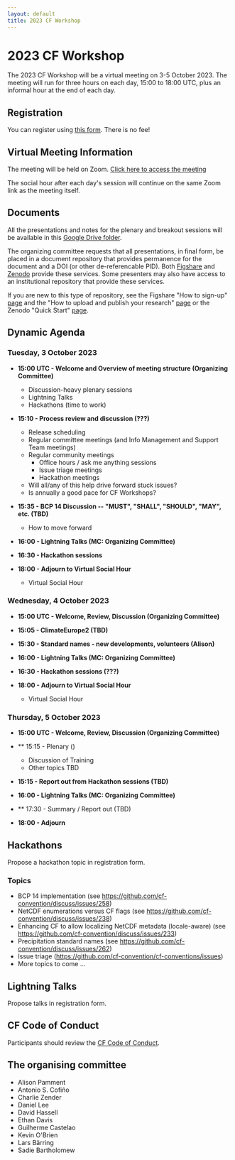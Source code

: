 ```yaml
---
layout: default
title: 2023 CF Workshop
---
```


# 2023 CF Workshop

The 2023 CF Workshop will be a virtual meeting on 3-5 October 2023.
The meeting will run for three hours on each day, 15:00 to 18:00 UTC,
plus an informal hour at the end of each day.

## Registration

You can register using [this form](https://docs.google.com/forms/d/e/1FAIpQLSdKBGahnN4sjnGlY3-puFwe7cUuf9UJomL3Wb7JhYRN4IR0Qg/viewform).
There is no fee!

## Virtual Meeting Information

The meeting will be held on Zoom.
[Click here to access the meeting](https://ukri.zoom.us/j/95471173597?pwd=V3paaWU3VmwwR0xtMTUyMWhmWlNYdz09)

The social hour after each day's session will continue on the same Zoom link as the meeting itself.

## Documents

All the presentations and notes for the plenary and breakout sessions will be available in this [Google Drive folder](https://drive.google.com/drive/u/0/folders/1fxyG-4-9LD5zhfYA5F7zF_YqNFtJOjKI).

The organizing committee requests that all presentations, in final form, be placed in a document repository that provides permanence for the document and a DOI (or other de-referencable PID).
Both [Figshare](https://figshare.com/) and [Zenodo](https://zenodo.org/) provide these services.
Some presenters may also have access to an institutional repository that provide these services.

If you are new to this type of repository, see the Figshare "How to sign-up" [page](https://help.figshare.com/article/how-to-sign-up-to-figshare) and the "How to upload and publish your research" [page](https://help.figshare.com/article/how-to-upload-and-publish-your-research)
or the Zenodo "Quick Start" [page](https://help.zenodo.org/docs/get-started/quickstart/).

## Dynamic Agenda

### Tuesday, 3 October 2023

* **15:00 UTC - Welcome and Overview of meeting structure (Organizing Committee)**
  * Discussion-heavy plenary sessions
  * Lightning Talks
  * Hackathons (time to work)

* **15:10 - Process review and discussion (???)**
  * Release scheduling
  * Regular committee meetings (and Info Management and Support Team meetings)
  * Regular community meetings
    * Office hours / ask me anything sessions
    * Issue triage meetings
    * Hackathon meetings
  * Will all/any of this help drive forward stuck issues? 
  * Is annually a good pace for CF Workshops?

* **15:35 - BCP 14 Discussion -- "MUST", "SHALL", "SHOULD", "MAY", etc. (TBD)**
  * How to move forward

* **16:00 - Lightning Talks (MC: Organizing Committee)**

* **16:30 - Hackathon sessions**

* **18:00 - Adjourn to Virtual Social Hour**
    * Virtual Social Hour

### Wednesday, 4 October 2023

* **15:00 UTC - Welcome, Review, Discussion (Organizing Committee)**

* **15:05 - ClimateEurope2 (TBD)**

* **15:30 - Standard names - new developments, volunteers (Alison)**

* **16:00 - Lightning Talks (MC: Organizing Committee)**

* **16:30 - Hackathon sessions (???)**

* **18:00 - Adjourn to Virtual Social Hour**
  * Virtual Social Hour

### Thursday, 5 October 2023

* **15:00 UTC - Welcome, Review, Discussion (Organizing Committee)**

* ** 15:15 - Plenary ()
  * Discussion of Training
  * Other topics TBD

* **15:15 - Report out from Hackathon sessions (TBD)**

* **16:00 - Lightning Talks (MC: Organizing Committee)**

* ** 17:30 - Summary / Report out (TBD)

* **18:00 - Adjourn**

## Hackathons

Propose a hackathon topic in registration form.

### Topics
* BCP 14 implementation (see https://github.com/cf-convention/discuss/issues/258)
* NetCDF enumerations versus CF flags (see https://github.com/cf-convention/discuss/issues/238)
* Enhancing CF to allow localizing NetCDF metadata (locale-aware) (see https://github.com/cf-convention/discuss/issues/233)
* Precipitation standard names (see https://github.com/cf-convention/discuss/issues/262)
* Issue triage (https://github.com/cf-convention/cf-conventions/issues)
* More topics to come ...


## Lightning Talks

Propose talks in registration form.

## CF Code of Conduct
Participants should review the [CF Code of Conduct](https://github.com/cf-convention/cf-conventions/blob/main/CODE_OF_CONDUCT.md).

## The organising committee
* Alison Pamment
* Antonio S. Cofiño
* Charlie Zender
* Daniel Lee
* David Hassell
* Ethan Davis
* Guilherme Castelao
* Kevin O'Brien
* Lars Bärring
* Sadie Bartholomew
